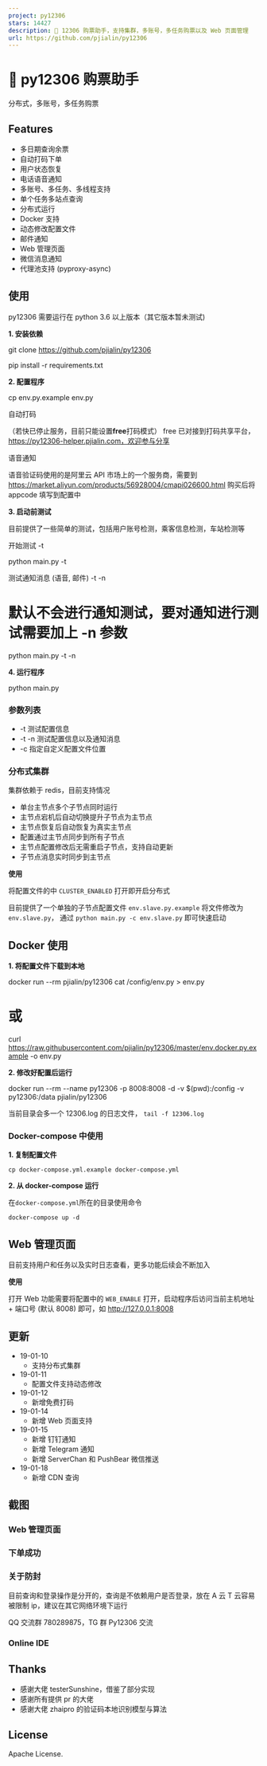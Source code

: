 ```yaml
---
project: py12306
stars: 14427
description: 🚂 12306 购票助手，支持集群，多账号，多任务购票以及 Web 页面管理 
url: https://github.com/pjialin/py12306
---
```


🚂 py12306 购票助手
===============

分布式，多账号，多任务购票

Features
--------

-   多日期查询余票
-   自动打码下单
-   用户状态恢复
-   电话语音通知
-   多账号、多任务、多线程支持
-   单个任务多站点查询
-   分布式运行
-   Docker 支持
-   动态修改配置文件
-   邮件通知
-   Web 管理页面
-   微信消息通知
-   代理池支持 (pyproxy-async)

使用
--

py12306 需要运行在 python 3.6 以上版本（其它版本暂未测试)

**1\. 安装依赖**

git clone https://github.com/pjialin/py12306

pip install -r requirements.txt

**2\. 配置程序**

cp env.py.example env.py

自动打码

（若快已停止服务，目前只能设置**free**打码模式） free 已对接到打码共享平台，https://py12306-helper.pjialin.com，欢迎参与分享

语音通知

语音验证码使用的是阿里云 API 市场上的一个服务商，需要到 https://market.aliyun.com/products/56928004/cmapi026600.html 购买后将 appcode 填写到配置中

**3\. 启动前测试**

目前提供了一些简单的测试，包括用户账号检测，乘客信息检测，车站检测等

开始测试 -t

python main.py -t

测试通知消息 (语音, 邮件) -t -n

# 默认不会进行通知测试，要对通知进行测试需要加上 -n 参数 
python main.py -t -n

**4\. 运行程序**

python main.py

### 参数列表

-   \-t 测试配置信息
-   \-t -n 测试配置信息以及通知消息
-   \-c 指定自定义配置文件位置

### 分布式集群

集群依赖于 redis，目前支持情况

-   单台主节点多个子节点同时运行
-   主节点宕机后自动切换提升子节点为主节点
-   主节点恢复后自动恢复为真实主节点
-   配置通过主节点同步到所有子节点
-   主节点配置修改后无需重启子节点，支持自动更新
-   子节点消息实时同步到主节点

**使用**

将配置文件的中 `CLUSTER_ENABLED` 打开即开启分布式

目前提供了一个单独的子节点配置文件 `env.slave.py.example` 将文件修改为 `env.slave.py`， 通过 `python main.py -c env.slave.py` 即可快速启动

Docker 使用
---------

**1\. 将配置文件下载到本地**

docker run --rm pjialin/py12306 cat /config/env.py \> env.py
# 或
curl https://raw.githubusercontent.com/pjialin/py12306/master/env.docker.py.example -o env.py

**2\. 修改好配置后运行**

docker run --rm --name py12306 -p 8008:8008 -d -v $(pwd):/config -v py12306:/data pjialin/py12306

当前目录会多一个 12306.log 的日志文件， `tail -f 12306.log`

### Docker-compose 中使用

**1\. 复制配置文件**

```
cp docker-compose.yml.example docker-compose.yml
```

**2\. 从 docker-compose 运行**

在`docker-compose.yml`所在的目录使用命令

```
docker-compose up -d
```

Web 管理页面
--------

目前支持用户和任务以及实时日志查看，更多功能后续会不断加入

**使用**

打开 Web 功能需要将配置中的 `WEB_ENABLE` 打开，启动程序后访问当前主机地址 + 端口号 (默认 8008) 即可，如 http://127.0.0.1:8008

更新
--

-   19-01-10
    -   支持分布式集群
-   19-01-11
    -   配置文件支持动态修改
-   19-01-12
    -   新增免费打码
-   19-01-14
    -   新增 Web 页面支持
-   19-01-15
    -   新增 钉钉通知
    -   新增 Telegram 通知
    -   新增 ServerChan 和 PushBear 微信推送
-   19-01-18
    -   新增 CDN 查询

截图
--

### Web 管理页面

### 下单成功

### 关于防封

目前查询和登录操作是分开的，查询是不依赖用户是否登录，放在 A 云 T 云容易被限制 ip，建议在其它网络环境下运行

QQ 交流群 780289875，TG 群 Py12306 交流

### Online IDE

Thanks
------

-   感谢大佬 testerSunshine，借鉴了部分实现
-   感谢所有提供 pr 的大佬
-   感谢大佬 zhaipro 的验证码本地识别模型与算法

License
-------

Apache License.
